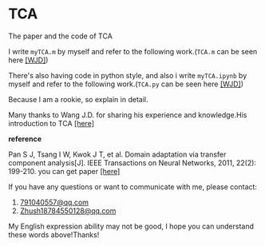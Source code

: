 # TCA

The paper and the code of TCA

I write `myTCA.m` by myself and refer to the following work.(`TCA.m` can be seen here [[WJD]](https://github.com/jindongwang/transferlearning/tree/master/code/traditional/TCA))

There's also having code in python style, and also i write `myTCA.ipynb` by myself and refer to the following work.(`TCA.py` can be seen here [[WJD]](https://github.com/jindongwang/transferlearning/tree/master/code/traditional/TCA))

Because I am a rookie, so explain in detail.

Many thanks to Wang J.D. for sharing his experience and knowledge.His introduction to TCA [[here]](https://zhuanlan.zhihu.com/p/26764147)

**reference**

Pan S J, Tsang I W, Kwok J T, et al. Domain adaptation via transfer component analysis[J]. IEEE Transactions on Neural Networks, 2011, 22(2): 199-210. you can get paper [[here]](https://ieeexplore.ieee.org/stamp/stamp.jsp?tp=&arnumber=5640675)

If you have any questions or want to communicate with me, please contact:

1. 791040557@qq.com
2. Zhush18784550128@qq.com

My English expression ability may not be good, I hope you can understand these words above!Thanks!
